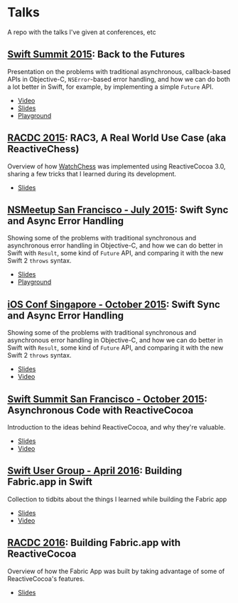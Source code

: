 # Talks
A repo with the talks I've given at conferences, etc

## [Swift Summit 2015](http://swiftsummit.com): Back to the Futures
Presentation on the problems with traditional asynchronous, callback-based APIs in Objective-C, `NSError`-based error handling, and how we can do both a lot better in Swift, for example, by implementing a simple `Future` API.
- [Video](http://realm.io/news/swift-summit-javier-soto-futures/)
- [Slides](https://speakerdeck.com/javisoto/back-to-the-futures)
- [Playground](https://github.com/JaviSoto/Talks/blob/master/SwiftSummit2015/FutureSwiftSummit.playground.zip?raw=true)

## [RACDC 2015](https://github.com/ReactiveCocoa/ReactiveCocoa/issues/1909): RAC3, A Real World Use Case (aka ReactiveChess)
Overview of how [WatchChess](http://www.watchchessapp.com) was implemented using ReactiveCocoa 3.0, sharing a few tricks that I learned during its development.
- [Slides](https://speakerdeck.com/javisoto/rac3-a-real-world-use-case-aka-reactivechess)

## [NSMeetup San Francisco - July 2015](http://www.meetup.com/nsmeetup/events/223263035/): Swift Sync and Async Error Handling
Showing some of the problems with traditional synchronous and asynchronous error handling in Objective-C, and how we can do better in Swift with `Result`, some kind of `Future` API, and comparing it with the new Swift 2 `throws` syntax.
- [Slides](https://speakerdeck.com/javisoto/nsmeetup-san-francisco-july-2015)
- [Playground](https://github.com/JaviSoto/Talks/blob/master/NSMeetupSF-July2015/NSMeetupJuly2015.playground.zip?raw=true)

## [iOS Conf Singapore - October 2015](http://iosconf.sg/): Swift Sync and Async Error Handling
Showing some of the problems with traditional synchronous and asynchronous error handling in Objective-C, and how we can do better in Swift with `Result`, some kind of `Future` API, and comparing it with the new Swift 2 `throws` syntax.
- [Slides](https://speakerdeck.com/javisoto/ios-conf-singapore-october-2015)
- [Video](https://www.youtube.com/watch?v=mbd6g7NfR-8)

## [Swift Summit San Francisco - October 2015](http://swiftsummit.com): Asynchronous Code with ReactiveCocoa
Introduction to the ideas behind ReactiveCocoa, and why they're valuable.
- [Slides](https://speakerdeck.com/javisoto/swift-summit-san-francisco-october-2015)
- [Video](https://www.youtube.com/watch?v=Ent6LJDIB3I)

## [Swift User Group - April 2016](http://www.meetup.com/swift-language/events/229694736/): Building Fabric.app in Swift
Collection to tidbits about the things I learned while building the Fabric app
- [Slides](https://speakerdeck.com/javisoto/swift-user-group-april-2016-building-fabric-dot-app-in-swift)
- [Video](https://realm.io/news/slug-javi-soto-building-fabric-in-swift/)

## [RACDC 2016](https://github.com/ReactiveCocoa/ReactiveCocoa/issues/2824): Building Fabric.app with ReactiveCocoa
Overview of how the Fabric App was built by taking advantage of some of ReactiveCocoa's features.
- [Slides](https://speakerdeck.com/javisoto/building-fabric-dot-app-with-reactivecocoa)
